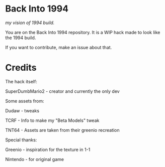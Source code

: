 # Back Into 1994

*my vision of 1994 build.*

You are on the Back Into 1994 repository. It is a WIP hack made to look like the 1994 build.

If you want to contribute, make an issue about that.

# Credits

The hack itself:

SuperDumbMario2 - creator and currently the only dev

Some assets from:

Dudaw - tweaks

TCRF - Info to make my "Beta Models" tweak

TNT64 - Assets are taken from their greenio recreation

Special thanks:

Greenio - inspiration for the texture in 1-1

Nintendo - for original game
